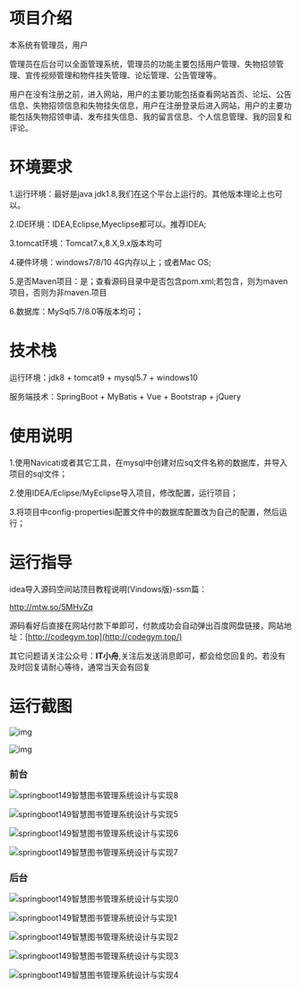 # 项目介绍



本系统有管理员，用户



管理员在后台可以全面管理系统，管理员的功能主要包括用户管理、失物招领管理、宣传视频管理和物件挂失管理、论坛管理、公告管理等。



用户在没有注册之前，进入网站，用户的主要功能包括查看网站首页、论坛、公告信息、失物招领信息和失物挂失信息，用户在注册登录后进入网站，用户的主要功能包括失物招领申请、发布挂失信息、我的留言信息、个人信息管理、我的回复和评论。



# 环境要求



1.运行环境：最好是java jdk1.8,我们在这个平台上运行的。其他版本理论上也可以。 

2.IDE环境：IDEA,Eclipse,Myeclipse都可以。推荐IDEA; 

3.tomcat环境：Tomcat7.x,8.X,9.x版本均可 

4.硬件环境：windows7/8/10 4G内存以上；或者Mac OS; 

5.是否Maven项目：是；查看源码目录中是否包含pom.xml;若包含，则为maven项目，否则为非maven.项目 

6.数据库：MySql5.7/8.0等版本均可；





# 技术栈



运行环境：jdk8 + tomcat9 + mysql5.7 + windows10

服务端技术：SpringBoot + MyBatis + Vue + Bootstrap + jQuery





# 使用说明





1.使用Navicati或者其它工具，在mysql中创建对应sq文件名称的数据库，并导入项目的sql文件； 

2.使用IDEA/Eclipse/MyEclipse导入项目，修改配置，运行项目； 

3.将项目中config-propertiesi配置文件中的数据库配置改为自己的配置，然后运行；





# 运行指导

idea导入源码空间站顶目教程说明(Vindows版)-ssm篇：

http://mtw.so/5MHvZq 

源码看好后直接在网站付款下单即可，付款成功会自动弹出百度网盘链接，网站地址：[http://codegym.top](http://codegym.top/)

其它问题请关注公众号：**IT小舟**,关注后发送消息即可，都会给您回复的。若没有及时回复请耐心等待，通常当天会有回复



# 运行截图

![img](https://gulimallcativen.oss-cn-shenzhen.aliyuncs.com/gdfuiguidfgr/wps8.png)



![img](https://gulimallcativen.oss-cn-shenzhen.aliyuncs.com/gdfuiguidfgr/wps9.png)





### 前台

![springboot149智慧图书管理系统设计与实现8](https://gulimallcativen.oss-cn-shenzhen.aliyuncs.com/gdfuiguidfgr/springboot149%E6%99%BA%E6%85%A7%E5%9B%BE%E4%B9%A6%E7%AE%A1%E7%90%86%E7%B3%BB%E7%BB%9F%E8%AE%BE%E8%AE%A1%E4%B8%8E%E5%AE%9E%E7%8E%B08.png)

![springboot149智慧图书管理系统设计与实现5](https://gulimallcativen.oss-cn-shenzhen.aliyuncs.com/gdfuiguidfgr/springboot149%E6%99%BA%E6%85%A7%E5%9B%BE%E4%B9%A6%E7%AE%A1%E7%90%86%E7%B3%BB%E7%BB%9F%E8%AE%BE%E8%AE%A1%E4%B8%8E%E5%AE%9E%E7%8E%B05.png)

![springboot149智慧图书管理系统设计与实现6](https://gulimallcativen.oss-cn-shenzhen.aliyuncs.com/gdfuiguidfgr/springboot149%E6%99%BA%E6%85%A7%E5%9B%BE%E4%B9%A6%E7%AE%A1%E7%90%86%E7%B3%BB%E7%BB%9F%E8%AE%BE%E8%AE%A1%E4%B8%8E%E5%AE%9E%E7%8E%B06.png)

![springboot149智慧图书管理系统设计与实现7](https://gulimallcativen.oss-cn-shenzhen.aliyuncs.com/gdfuiguidfgr/springboot149%E6%99%BA%E6%85%A7%E5%9B%BE%E4%B9%A6%E7%AE%A1%E7%90%86%E7%B3%BB%E7%BB%9F%E8%AE%BE%E8%AE%A1%E4%B8%8E%E5%AE%9E%E7%8E%B07.png)

### 后台

![springboot149智慧图书管理系统设计与实现0](https://gulimallcativen.oss-cn-shenzhen.aliyuncs.com/gdfuiguidfgr/springboot149%E6%99%BA%E6%85%A7%E5%9B%BE%E4%B9%A6%E7%AE%A1%E7%90%86%E7%B3%BB%E7%BB%9F%E8%AE%BE%E8%AE%A1%E4%B8%8E%E5%AE%9E%E7%8E%B00.png)

![springboot149智慧图书管理系统设计与实现1](https://gulimallcativen.oss-cn-shenzhen.aliyuncs.com/gdfuiguidfgr/springboot149%E6%99%BA%E6%85%A7%E5%9B%BE%E4%B9%A6%E7%AE%A1%E7%90%86%E7%B3%BB%E7%BB%9F%E8%AE%BE%E8%AE%A1%E4%B8%8E%E5%AE%9E%E7%8E%B01.png)

![springboot149智慧图书管理系统设计与实现2](https://gulimallcativen.oss-cn-shenzhen.aliyuncs.com/gdfuiguidfgr/springboot149%E6%99%BA%E6%85%A7%E5%9B%BE%E4%B9%A6%E7%AE%A1%E7%90%86%E7%B3%BB%E7%BB%9F%E8%AE%BE%E8%AE%A1%E4%B8%8E%E5%AE%9E%E7%8E%B02.png)

![springboot149智慧图书管理系统设计与实现3](https://gulimallcativen.oss-cn-shenzhen.aliyuncs.com/gdfuiguidfgr/springboot149%E6%99%BA%E6%85%A7%E5%9B%BE%E4%B9%A6%E7%AE%A1%E7%90%86%E7%B3%BB%E7%BB%9F%E8%AE%BE%E8%AE%A1%E4%B8%8E%E5%AE%9E%E7%8E%B03.png)

![springboot149智慧图书管理系统设计与实现4](https://gulimallcativen.oss-cn-shenzhen.aliyuncs.com/gdfuiguidfgr/springboot149%E6%99%BA%E6%85%A7%E5%9B%BE%E4%B9%A6%E7%AE%A1%E7%90%86%E7%B3%BB%E7%BB%9F%E8%AE%BE%E8%AE%A1%E4%B8%8E%E5%AE%9E%E7%8E%B04.png)





